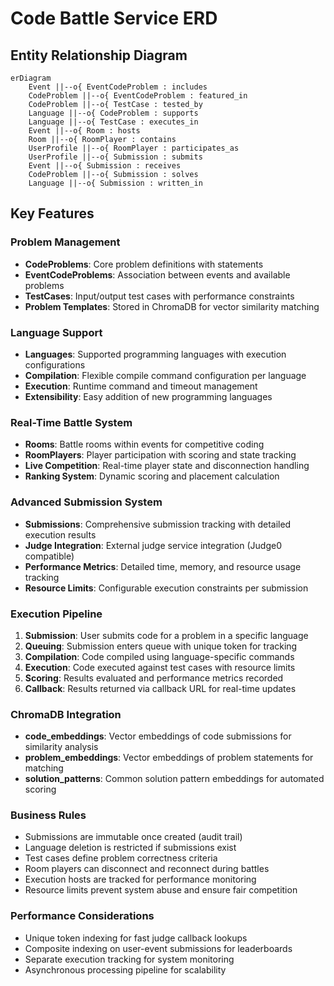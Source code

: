 # Code Battle Service ERD

## Entity Relationship Diagram

```mermaid
erDiagram
    Event ||--o{ EventCodeProblem : includes
    CodeProblem ||--o{ EventCodeProblem : featured_in
    CodeProblem ||--o{ TestCase : tested_by
    Language ||--o{ CodeProblem : supports
    Language ||--o{ TestCase : executes_in
    Event ||--o{ Room : hosts
    Room ||--o{ RoomPlayer : contains
    UserProfile ||--o{ RoomPlayer : participates_as
    UserProfile ||--o{ Submission : submits
    Event ||--o{ Submission : receives
    CodeProblem ||--o{ Submission : solves
    Language ||--o{ Submission : written_in
```

## Key Features

### Problem Management
- **CodeProblems**: Core problem definitions with statements
- **EventCodeProblems**: Association between events and available problems
- **TestCases**: Input/output test cases with performance constraints
- **Problem Templates**: Stored in ChromaDB for vector similarity matching

### Language Support
- **Languages**: Supported programming languages with execution configurations
- **Compilation**: Flexible compile command configuration per language
- **Execution**: Runtime command and timeout management
- **Extensibility**: Easy addition of new programming languages

### Real-Time Battle System
- **Rooms**: Battle rooms within events for competitive coding
- **RoomPlayers**: Player participation with scoring and state tracking
- **Live Competition**: Real-time player state and disconnection handling
- **Ranking System**: Dynamic scoring and placement calculation

### Advanced Submission System
- **Submissions**: Comprehensive submission tracking with detailed execution results
- **Judge Integration**: External judge service integration (Judge0 compatible)
- **Performance Metrics**: Detailed time, memory, and resource usage tracking
- **Resource Limits**: Configurable execution constraints per submission

### Execution Pipeline
1. **Submission**: User submits code for a problem in a specific language
2. **Queuing**: Submission enters queue with unique token for tracking
3. **Compilation**: Code compiled using language-specific commands
4. **Execution**: Code executed against test cases with resource limits
5. **Scoring**: Results evaluated and performance metrics recorded
6. **Callback**: Results returned via callback URL for real-time updates

### ChromaDB Integration
- **code_embeddings**: Vector embeddings of code submissions for similarity analysis
- **problem_embeddings**: Vector embeddings of problem statements for matching
- **solution_patterns**: Common solution pattern embeddings for automated scoring

### Business Rules
- Submissions are immutable once created (audit trail)
- Language deletion is restricted if submissions exist
- Test cases define problem correctness criteria
- Room players can disconnect and reconnect during battles
- Execution hosts are tracked for performance monitoring
- Resource limits prevent system abuse and ensure fair competition

### Performance Considerations
- Unique token indexing for fast judge callback lookups
- Composite indexing on user-event submissions for leaderboards
- Separate execution tracking for system monitoring
- Asynchronous processing pipeline for scalability